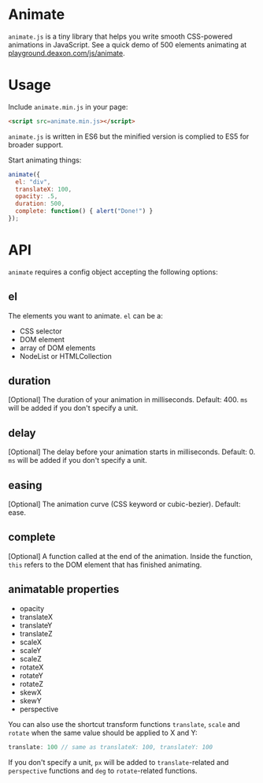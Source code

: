 # Animate

`animate.js` is a tiny library that helps you write smooth CSS-powered animations in JavaScript. See
a quick demo of 500 elements animating at
[playground.deaxon.com/js/animate](http://playground.deaxon.com/js/animate/).

# Usage

Include `animate.min.js` in your page:
```html
<script src=animate.min.js></script>
```
`animate.js` is written in ES6 but the minified version is complied to ES5 for broader support.

Start animating things:
```javascript
animate({
  el: "div",
  translateX: 100,
  opacity: .5,
  duration: 500,
  complete: function() { alert("Done!") }
});
```

# API

`animate` requires a config object accepting the following options:

## el
The elements you want to animate. `el` can be a:

* CSS selector
* DOM element
* array of DOM elements
* NodeList or HTMLCollection

## duration
[Optional] The duration of your animation in milliseconds. Default: 400. `ms` will be added if you don't specify a
unit.

## delay
[Optional] The delay before your animation starts in milliseconds. Default: 0. `ms` will be added if you don't specify a
unit.

## easing
[Optional] The animation curve (CSS keyword or cubic-bezier). Default: ease.

## complete
[Optional] A function called at the end of the animation. Inside the function, `this` refers to the
DOM element that has finished animating.

## animatable properties
* opacity
* translateX
* translateY
* translateZ
* scaleX
* scaleY
* scaleZ
* rotateX
* rotateY
* rotateZ
* skewX
* skewY
* perspective

You can also use the shortcut transform functions `translate`, `scale` and `rotate` when the same
value should be applied to X and Y:

```javascript
translate: 100 // same as translateX: 100, translateY: 100
```

If you don't specify a unit, `px` will be added to `translate`-related and `perspective` functions and `deg`
to `rotate`-related functions.
